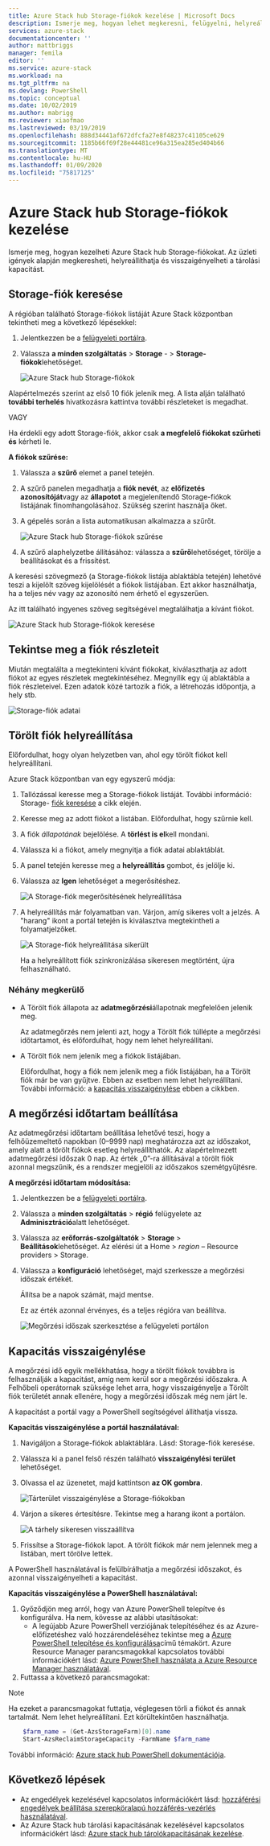 ```yaml
---
title: Azure Stack hub Storage-fiókok kezelése | Microsoft Docs
description: Ismerje meg, hogyan lehet megkeresni, felügyelni, helyreállítani és visszaigényelni Azure Stack hub Storage-fiókokat.
services: azure-stack
documentationcenter: ''
author: mattbriggs
manager: femila
editor: ''
ms.service: azure-stack
ms.workload: na
ms.tgt_pltfrm: na
ms.devlang: PowerShell
ms.topic: conceptual
ms.date: 10/02/2019
ms.author: mabrigg
ms.reviewer: xiaofmao
ms.lastreviewed: 03/19/2019
ms.openlocfilehash: 888d34441af672dfcfa27e8f48237c41105ce629
ms.sourcegitcommit: 1185b66f69f28e44481ce96a315ea285ed404b66
ms.translationtype: MT
ms.contentlocale: hu-HU
ms.lasthandoff: 01/09/2020
ms.locfileid: "75817125"
---
```

# <a name="manage-azure-stack-hub-storage-accounts"></a>Azure Stack hub Storage-fiókok kezelése

Ismerje meg, hogyan kezelheti Azure Stack hub Storage-fiókokat. Az üzleti igények alapján megkeresheti, helyreállíthatja és visszaigényelheti a tárolási kapacitást.

## <a name="find-a-storage-account"></a>Storage-fiók keresése

A régióban található Storage-fiókok listáját Azure Stack központban tekintheti meg a következő lépésekkel:

1. Jelentkezzen be a [felügyeleti portálra](https://adminportal.local.azurestack.external).

2. Válassza **a minden szolgáltatás** > **Storage** - > **Storage-fiókok**lehetőséget.

   ![Azure Stack hub Storage-fiókok](media/azure-stack-manage-storage-accounts/image4.png)

Alapértelmezés szerint az első 10 fiók jelenik meg. A lista alján található **további terhelés** hivatkozásra kattintva további részleteket is megadhat.

VAGY

Ha érdekli egy adott Storage-fiók, akkor csak **a megfelelő fiókokat szűrheti és** kérheti le.

**A fiókok szűrése:**

1. Válassza a **szűrő** elemet a panel tetején.
2. A szűrő panelen megadhatja a **fiók nevét**, az **előfizetés azonosítóját**vagy az **állapotot** a megjelenítendő Storage-fiókok listájának finomhangolásához. Szükség szerint használja őket.
3. A gépelés során a lista automatikusan alkalmazza a szűrőt.

    ![Azure Stack hub Storage-fiókok szűrése](media/azure-stack-manage-storage-accounts/image5.png)

4. A szűrő alaphelyzetbe állításához: válassza a **szűrő**lehetőséget, törölje a beállításokat és a frissítést.

A keresési szövegmező (a Storage-fiókok listája ablaktábla tetején) lehetővé teszi a kijelölt szöveg kijelölését a fiókok listájában. Ezt akkor használhatja, ha a teljes név vagy az azonosító nem érhető el egyszerűen.

Az itt található ingyenes szöveg segítségével megtalálhatja a kívánt fiókot.

![Azure Stack hub Storage-fiókok keresése](media/azure-stack-manage-storage-accounts/image6.png)

## <a name="look-at-account-details"></a>Tekintse meg a fiók részleteit
Miután megtalálta a megtekinteni kívánt fiókokat, kiválaszthatja az adott fiókot az egyes részletek megtekintéséhez. Megnyílik egy új ablaktábla a fiók részleteivel. Ezen adatok közé tartozik a fiók, a létrehozás időpontja, a hely stb.

![Storage-fiók adatai](media/azure-stack-manage-storage-accounts/image7.png)

## <a name="recover-a-deleted-account"></a>Törölt fiók helyreállítása
Előfordulhat, hogy olyan helyzetben van, ahol egy törölt fiókot kell helyreállítani.

Azure Stack központban van egy egyszerű módja:

1. Tallózással keresse meg a Storage-fiókok listáját. További információ: Storage- [fiók keresése](azure-stack-manage-storage-accounts.md) a cikk elején.
2. Keresse meg az adott fiókot a listában. Előfordulhat, hogy szűrnie kell.
3. A fiók *állapotának* bejelölése. A **törlést is el**kell mondani.
4. Válassza ki a fiókot, amely megnyitja a fiók adatai ablaktáblát.
5. A panel tetején keresse meg a **helyreállítás** gombot, és jelölje ki.
6. Válassza az **Igen** lehetőséget a megerősítéshez.

   ![A Storage-fiók megerősítésének helyreállítása](media/azure-stack-manage-storage-accounts/image8.png)

7. A helyreállítás már folyamatban van. Várjon, amíg sikeres volt a jelzés. A "harang" ikont a portál tetején is kiválasztva megtekintheti a folyamatjelzőket.

   ![A Storage-fiók helyreállítása sikerült](media/azure-stack-manage-storage-accounts/image9.png)

   Ha a helyreállított fiók szinkronizálása sikeresen megtörtént, újra felhasználható.

### <a name="some-gotchas"></a>Néhány megkerülő
* A Törölt fiók állapota az **adatmegőrzési**állapotnak megfelelően jelenik meg.
  
  Az adatmegőrzés nem jelenti azt, hogy a Törölt fiók túllépte a megőrzési időtartamot, és előfordulhat, hogy nem lehet helyreállítani.

* A Törölt fiók nem jelenik meg a fiókok listájában.
  
  Előfordulhat, hogy a fiók nem jelenik meg a fiók listájában, ha a Törölt fiók már be van gyűjtve. Ebben az esetben nem lehet helyreállítani. További információ: a [kapacitás visszaigénylése](#reclaim) ebben a cikkben.

## <a name="set-the-retention-period"></a>A megőrzési időtartam beállítása
Az adatmegőrzési időtartam beállítása lehetővé teszi, hogy a felhőüzemeltető napokban (0–9999 nap) meghatározza azt az időszakot, amely alatt a törölt fiókok esetleg helyreállíthatók. Az alapértelmezett adatmegőrzési időszak 0 nap. Az érték „0”-ra állításával a törölt fiók azonnal megszűnik, és a rendszer megjelöli az időszakos szemétgyűjtésre.

**A megőrzési időtartam módosítása:**

1. Jelentkezzen be a [felügyeleti portálra](https://adminportal.local.azurestack.external).
2. Válassza a **minden szolgáltatás** > **régió** felügyelete az **Adminisztráció**alatt lehetőséget.
3. Válassza az **erőforrás-szolgáltatók** > **Storage** > **Beállítások**lehetőséget. Az elérési út a Home > *region* – Resource providers > Storage.
4. Válassza a **konfiguráció** lehetőséget, majd szerkessze a megőrzési időszak értékét.

   Állítsa be a napok számát, majd mentse.

   Ez az érték azonnal érvényes, és a teljes régióra van beállítva.

   ![Megőrzési időszak szerkesztése a felügyeleti portálon](media/azure-stack-manage-storage-accounts/image10.png)

## <a name="reclaim"></a>Kapacitás visszaigénylése
A megőrzési idő egyik mellékhatása, hogy a törölt fiókok továbbra is felhasználják a kapacitást, amíg nem kerül sor a megőrzési időszakra. A Felhőbeli operátornak szüksége lehet arra, hogy visszaigényelje a Törölt fiók területét annak ellenére, hogy a megőrzési időszak még nem járt le.

A kapacitást a portál vagy a PowerShell segítségével állíthatja vissza.

**Kapacitás visszaigénylése a portál használatával:**
1. Navigáljon a Storage-fiókok ablaktáblára. Lásd: Storage-fiók keresése.
2. Válassza ki a panel felső részén található **visszaigénylési terület** lehetőséget.
3. Olvassa el az üzenetet, majd kattintson **az OK gombra**.

    ![Tárterület visszaigénylése a Storage-fiókokban](media/azure-stack-manage-storage-accounts/image11.png)

4. Várjon a sikeres értesítésre. Tekintse meg a harang ikont a portálon.

    ![A tárhely sikeresen visszaállítva](media/azure-stack-manage-storage-accounts/image12.png)

5. Frissítse a Storage-fiókok lapot. A törölt fiókok már nem jelennek meg a listában, mert törölve lettek.

A PowerShell használatával is felülbírálhatja a megőrzési időszakot, és azonnal visszaigényelheti a kapacitást.

**Kapacitás visszaigénylése a PowerShell használatával:**

1. Győződjön meg arról, hogy van Azure PowerShell telepítve és konfigurálva. Ha nem, kövesse az alábbi utasításokat: 
   * A legújabb Azure PowerShell verziójának telepítéséhez és az Azure-előfizetéshez való hozzárendeléséhez tekintse meg a [Azure PowerShell telepítése és konfigurálása](https://azure.microsoft.com/documentation/articles/powershell-install-configure/)című témakört.
   Azure Resource Manager parancsmagokkal kapcsolatos további információkért lásd: [Azure PowerShell használata a Azure Resource Manager használatával](https://go.microsoft.com/fwlink/?LinkId=394767).
2. Futtassa a következő parancsmagokat:

> [!NOTE]  
> Ha ezeket a parancsmagokat futtatja, véglegesen törli a fiókot és annak tartalmát. Nem lehet helyreállítani. Ezt körültekintően használhatja.

```powershell  
    $farm_name = (Get-AzsStorageFarm)[0].name
    Start-AzsReclaimStorageCapacity -FarmName $farm_name
```

További információ: [Azure stack hub PowerShell dokumentációja](https://docs.microsoft.com/powershell/azure/azure-stack/overview).
 

## <a name="next-steps"></a>Következő lépések

 - Az engedélyek kezelésével kapcsolatos információkért lásd: [hozzáférési engedélyek beállítása szerepköralapú hozzáférés-vezérlés használatával](azure-stack-manage-permissions.md).
 - Az Azure Stack hub tárolási kapacitásának kezelésével kapcsolatos információkért lásd: [Azure stack hub tárolókapacitásának kezelése](azure-stack-manage-storage-shares.md).
